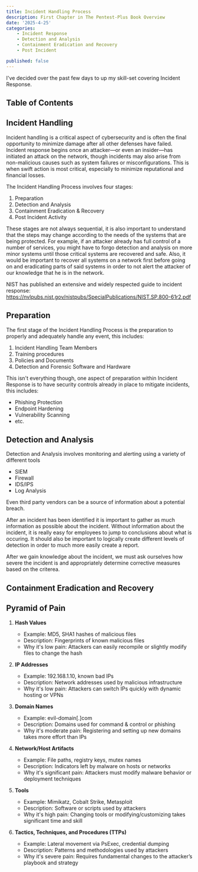 ```yaml
---
title: Incident Handling Process
description: First Chapter in The Pentest-Plus Book Overview
date: '2025-4-25'
categories:
    - Incident Response
    - Detection and Analysis
    - Containment Eradication and Recovery
    - Post Incident

published: false
---
```

I've decided over the past few days to up my skill-set covering Incident Response. 
## Table of Contents

## Incident Handling

Incident handling is a critical aspect of cybersecurity and is often the final opportunity to minimize damage 
after all other defenses have failed. Incident response begins once an attacker—or even an insider—has initiated an attack 
on the network, though incidents may also arise from non-malicious causes such as system failures or misconfigurations. 
This is when swift action is most critical, especially to minimize reputational and financial losses.

The Incident Handling Process involves four stages:

1. Preparation
2. Detection and Analysis
3. Containment Eradication & Recovery
4. Post Incident Activity

These stages are not always sequential, it is also important to understand that the steps may change according to the needs
of the systems that are being protected. For example, if an attacker already has full control of a number of services, you might have to
forgo detection and analysis on more minor systems until those critical systems are recovered and safe. Also, it would be important to recover all systems on 
a network first before going on and eradicating parts of said systems in order to not alert the attacker of our knowledge that he is in the 
network. 

NIST has published an extensive and widely respected guide to incident response: https://nvlpubs.nist.gov/nistpubs/SpecialPublications/NIST.SP.800-61r2.pdf

## Preparation
The first stage of the Incident Handling Process is the preparation to properly and adequately handle any event, this includes:

1. Incident Handling Team Members
2. Training procedures
3. Policies and Documents
4. Detection and Forensic Software and Hardware

This isn't everything though, one aspect of preparation within Incident Response is to have security controls already in place 
to mitigate incidents, this includes:

- Phishing Protection
- Endpoint Hardening
- Vulnerability Scanning
- etc. 



## Detection and Analysis

Detection and Analysis involves monitoring and alerting using a variety of different tools 

- SIEM
- Firewall
- IDS/IPS
- Log Analysis

Even third party vendors can be a source of information about a potential breach. 

After an incident has been identified it is important to gather as much information as possible about the incident. 
Without information about the incident, it is really easy for employees to jump to conclusions about what is occuring.
It should also be important to logically create different levels of detection in order to much more easily create a report.

After we gain knowledge about the incident, we must ask ourselves how severe the incident is and appropriately determine 
corrective measures based on the criterea. 

## Containment Eradication and Recovery

## Pyramid of Pain

1. **Hash Values**
    - Example: MD5, SHA1 hashes of malicious files
    - Description: Fingerprints of known malicious files
    - Why it's low pain: Attackers can easily recompile or slightly modify files to change the hash

2. **IP Addresses**
    - Example: 192.168.1.10, known bad IPs
    - Description: Network addresses used by malicious infrastructure
    - Why it's low pain: Attackers can switch IPs quickly with dynamic hosting or VPNs

3. **Domain Names**
    - Example: evil-domain[.]com
    - Description: Domains used for command & control or phishing
    - Why it's moderate pain: Registering and setting up new domains takes more effort than IPs

4. **Network/Host Artifacts**
    - Example: File paths, registry keys, mutex names
    - Description: Indicators left by malware on hosts or networks
    - Why it's significant pain: Attackers must modify malware behavior or deployment techniques

5. **Tools**
    - Example: Mimikatz, Cobalt Strike, Metasploit
    - Description: Software or scripts used by attackers
    - Why it's high pain: Changing tools or modifying/customizing takes significant time and skill

6. **Tactics, Techniques, and Procedures (TTPs)**
    - Example: Lateral movement via PsExec, credential dumping
    - Description: Patterns and methodologies used by attackers
    - Why it's severe pain: Requires fundamental changes to the attacker’s playbook and strategy

